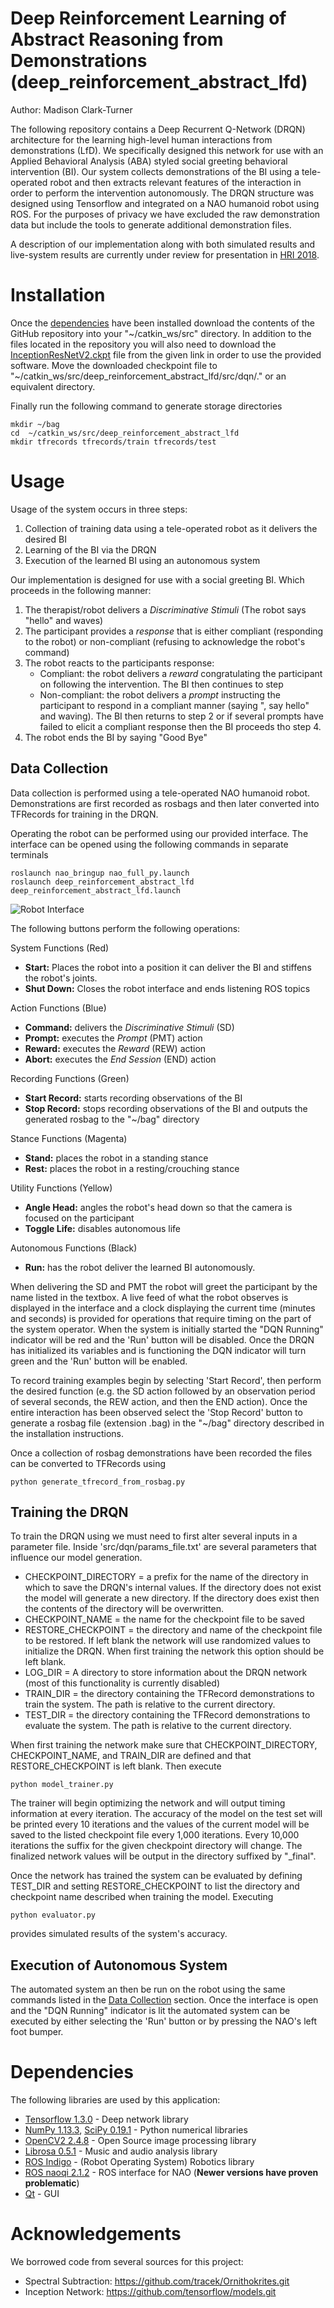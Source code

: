 # Deep Reinforcement Learning of Abstract Reasoning from Demonstrations (deep_reinforcement_abstract_lfd)
Author: Madison Clark-Turner

The following repository contains a Deep Recurrent Q-Network (DRQN) architecture for the learning high-level human interactions from demonstrations (LfD). We specifically designed this network for use with an Applied Behavioral Analysis (ABA) styled social greeting behavioral intervention (BI). Our system collects demonstrations of the BI using a tele-operated robot and then extracts relevant features of the interaction in order to perform the intervention autonomously. The DRQN structure was designed using Tensorflow and integrated on a NAO humanoid robot using ROS. For the purposes of privacy we have excluded the raw demonstration data but include the tools to generate additional demonstration files.

A description of our implementation along with both simulated results and live-system results are currently under review for presentation in [HRI 2018](http://humanrobotinteraction.org/2018/). 

Installation
=============

Once the [dependencies](https://github.com/AssistiveRoboticsUNH/deep_reinforcement_abstract_lfd/blob/master/README.md#dependencies) have been installed download the contents of the GitHub repository into your "\~/catkin_ws/src" directory. In addition to the files located in the repository you will also need to download the [InceptionResNetV2.ckpt](http://download.tensorflow.org/models/inception_resnet_v2_2016_08_30.tar.gz) file from the given link in order to use the provided software. Move the downloaded checkpoint file to "\~/catkin_ws/src/deep_reinforcement_abstract_lfd/src/dqn/." or an equivalent directory. 

Finally run the following command to generate storage directories
```
mkdir ~/bag
cd  ~/catkin_ws/src/deep_reinforcement_abstract_lfd
mkdir tfrecords tfrecords/train tfrecords/test
```

Usage
=============

Usage of the system occurs in three steps:
1. Collection of training data using a tele-operated robot as it delivers the desired BI
2. Learning of the BI via the DRQN
3. Execution of the learned BI using an autonomous system

Our implementation is designed for use with a social greeting BI. Which proceeds in the following manner:
1. The therapist/robot delivers a *Discriminative Stimuli* (The robot says "hello" and waves)
2. The participant provides a *response* that is either compliant (responding to the robot) or non-compliant (refusing to acknowledge the robot's command)
3. The robot reacts to the participants response:
   - Compliant: the robot delivers a *reward* congratulating the participant on following the intervention. The BI then continues to step 
   - Non-compliant: the robot delivers a *prompt* instructing the participant to respond in a compliant manner (saying "<Participant>, say hello" and waving). The BI then returns to step 2 or if several prompts have failed to elicit a compliant response then the BI proceeds tho step 4.
4. The robot ends the BI by saying "Good Bye"
 
Data Collection
--------------------

Data collection is performed using a tele-operated NAO humanoid robot. Demonstrations are first recorded as rosbags and then later converted into TFRecords for training in the DRQN.

Operating the robot can be performed using our provided interface. The interface can be opened using the following commands in separate terminals

```
roslaunch nao_bringup nao_full_py.launch
roslaunch deep_reinforcement_abstract_lfd deep_reinforcement_abstract_lfd.launch
```

![Robot Interface](doc/deep_reinforce_interface_anon.png)
  
The following buttons perform the following operations:

System Functions (Red)
- **Start:** Places the robot into a position it can deliver the BI and stiffens the robot's joints.
- **Shut Down:** Closes the robot interface and ends listening ROS topics

Action Functions (Blue)
- **Command:** delivers the *Discriminative Stimuli* (SD)
- **Prompt:** executes the *Prompt* (PMT) action
- **Reward:** executes the *Reward* (REW) action
- **Abort:** executes the *End Session* (END) action

Recording Functions (Green)
- **Start Record:** starts recording observations of the BI
- **Stop Record:** stops recording observations of the BI and outputs the generated rosbag to the "~/bag" directory

Stance Functions (Magenta)
- **Stand:** places the robot in a standing stance
- **Rest:** places the robot in a resting/crouching stance

Utility Functions (Yellow)
- **Angle Head:** angles the robot's head down so that the camera is focused on the participant
- **Toggle Life:** disables autonomous life

Autonomous Functions (Black)
- **Run:** has the robot deliver the learned BI autonomously.

When delivering the SD and PMT the robot will greet the participant by the name listed in the textbox. A live feed of what the robot observes is displayed in the interface and a clock displaying the current time (minutes and seconds) is provided for operations that require timing on the part of the system operator. When the system is initially started the "DQN Running" indicator will be red and the 'Run' button will be disabled. Once the DRQN has initialized its variables and is functioning the DQN indicator will turn green and the 'Run' button will be enabled. 

To record training examples begin by selecting 'Start Record', then perform the desired function (e.g. the SD action followed by an observation period of several seconds, the REW action, and then the END action). Once the entire interaction has been observed select the 'Stop Record' button to generate a rosbag file (extension .bag) in the "~/bag" directory described in the installation instructions.

Once a collection of rosbag demonstrations have been recorded the files can be converted to TFRecords using

```
python generate_tfrecord_from_rosbag.py
```

Training the DRQN
--------------------

To train the DRQN using we must need to first alter several inputs in a parameter file. Inside 'src/dqn/params_file.txt' are several parameters that influence our model generation. 

- CHECKPOINT_DIRECTORY = a prefix for the name of the directory in which to save the DRQN's internal values. If the directory does not exist the model will generate a new directory. If the directory does exist then the contents of the directory will be overwritten.
- CHECKPOINT_NAME = the name for the checkpoint file to be saved
- RESTORE_CHECKPOINT = the directory and name of the checkpoint file to be restored. If left blank the network will use randomized values to initialize the DRQN. When first training the network this option should be left blank.
- LOG_DIR = A directory to store information about the DRQN network (most of this functionality is currently disabled)
- TRAIN_DIR = the directory containing the TFRecord demonstrations to train the system. The path is relative to the current directory.
- TEST_DIR = the directory containing the TFRecord demonstrations to evaluate the system. The path is relative to the current directory.

When first training the network make sure that CHECKPOINT_DIRECTORY, CHECKPOINT_NAME, and TRAIN_DIR are defined and that RESTORE_CHECKPOINT is left blank. Then execute

```
python model_trainer.py
```

The trainer will begin optimizing the network and will output timing information at every iteration. The accuracy of the model on the test set will be printed every 10 iterations and the values of the current model will be saved to the listed checkpoint file every 1,000 iterations. Every 10,000 iterations the suffix for the given checkpoint directory will change. The finalized network values will be output in the directory suffixed by "_final".

Once the network has trained the system can be evaluated by defining TEST_DIR and setting RESTORE_CHECKPOINT to list the directory and checkpoint name described when training the model. Executing 

```
python evaluator.py
```

provides simulated results of the system's accuracy.

Execution of Autonomous System
--------------------

The automated system an then be run on the robot using the same commands listed in the [Data Collection](https://github.com/AssistiveRoboticsUNH/deep_reinforcement_abstract_lfd/blob/master/README.md#data-collection) section. Once the interface is open and the "DQN Running" indicator is lit the automated system can be executed by either selecting the 'Run' button or by pressing the NAO's left foot bumper.

Dependencies
=============
The following libraries are used by this application:
- [Tensorflow 1.3.0](https://www.tensorflow.org/) - Deep network library
- [NumPy 1.13.3](http://www.numpy.org/), [SciPy 0.19.1](http://www.scipy.org/) - Python numerical libraries
- [OpenCV2 2.4.8](https://opencv.org/) - Open Source image processing library
- [Librosa 0.5.1](https://librosa.github.io/librosa/index.html) - Music and audio analysis library
- [ROS Indigo](http://wiki.ros.org/) - (Robot Operating System) Robotics library
- [ROS naoqi 2.1.2](https://github.com/ros-naoqi/nao_robot.git) - ROS interface for NAO (__Newer versions have proven problematic__)
- [Qt](https://www.qt.io/) - GUI

Acknowledgements
=============

We borrowed code from several sources for this project:

- Spectral Subtraction: https://github.com/tracek/Ornithokrites.git
- Inception Network: https://github.com/tensorflow/models.git
